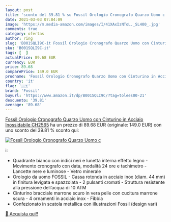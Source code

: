 ```yaml
---
layout: post
title: 'sconto del 39.81 % su Fossil Orologio Cronografo Quarzo Uomo c  '
date: 2021-03-03 07:04:09
image: 'https://m.media-amazon.com/images/I/41XAxIzNToL._SL400_.jpg'
comments: true
category: ofertas
author: ring
slug: 'B001SQLI9C-it Fossil Orologio Cronografo Quarzo Uomo con Cinturino in...'
sku: 'B001SQLI9C-it'
tags: [  ]
actualPrice: 89.68 EUR
currency: EUR
price: 89.68
comparePrice: 149.0 EUR
prodname: 'Fossil Orologio Cronografo Quarzo Uomo con Cinturino in Acciaio Inossidabile CH2565'
country: 'it'
flag: '🇮🇹'
brand: 'Fossil'
buyurl: 'https://www.amazon.it/dp/B001SQLI9C/?tag=tolees00-21'
descuento: '39.81'
average: '89.68'
---
```


[Fossil Orologio Cronografo Quarzo Uomo con Cinturino in Acciaio Inossidabile CH2565](https://www.amazon.it/dp/B001SQLI9C/?tag=tolees00-21) ha un prezzo di 89.68 EUR (originale: 149.0 EUR) con uno sconto del 39.81 % sconto qui:

[![Fossil Orologio Cronografo Quarzo Uomo c](https://m.media-amazon.com/images/I/41XAxIzNToL._SL400_.jpg)](https://www.amazon.it/dp/B001SQLI9C/?tag=tolees00-21)

ℹ️:

- Quadrante bianco con indici neri e lunetta interna effetto legno - Movimento cronografo con data, modalità 24 ore e tachimetro - Lancette nere e luminose - Vetro minerale
- Orologio da uomo FOSSIL - Cassa rotonda in acciaio inox (diam. 44 mm) in finitura levigata e spazzolata - 2 pulsanti cromati - Struttura resistente alla pressione dell’acqua di 10 ATM
- Cinturino bracciale marrone scuro in vera pelle con cucitura marrone scura - 4 ornamenti in acciaio inox - Fibbia
- Confezionato in scatola metallica con illustrazioni Fossil (design vari)

[🛒 Acquista qui!!](https://www.amazon.it/dp/B001SQLI9C/?tag=tolees00-21)
